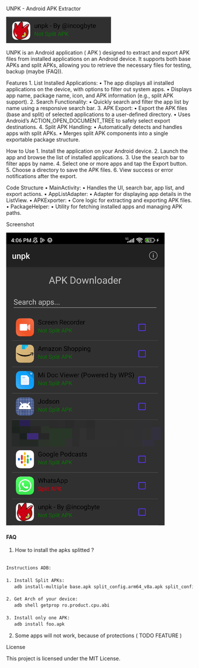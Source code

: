 UNPK - Android APK Extractor

![](/images/SCR-20241209-ohqp.png)

UNPK is an Android application ( APK ) designed to extract and export APK files from installed applications on an Android device. It supports both base APKs and split APKs, allowing you to retrieve the necessary files for testing, backup (maybe (FAQ)).

Features
	1.	List Installed Applications:
	•	The app displays all installed applications on the device, with options to filter out system apps.
	•	Displays app name, package name, icon, and APK information (e.g., split APK support).
	2.	Search Functionality:
	•	Quickly search and filter the app list by name using a responsive search bar.
	3.	APK Export:
	•	Export the APK files (base and split) of selected applications to a user-defined directory.
	•	Uses Android’s ACTION_OPEN_DOCUMENT_TREE to safely select export destinations.
	4.	Split APK Handling:
	•	Automatically detects and handles apps with split APKs.
	•	Merges split APK components into a single exportable package structure.

How to Use
	1.	Install the application on your Android device.
	2.	Launch the app and browse the list of installed applications.
	3.	Use the search bar to filter apps by name.
	4.	Select one or more apps and tap the Export button.
	5.	Choose a directory to save the APK files.
	6.	View success or error notifications after the export.

Code Structure
	•	MainActivity:
	•	Handles the UI, search bar, app list, and export actions.
	•	AppListAdapter:
	•	Adapter for displaying app details in the ListView.
	•	APKExporter:
	•	Core logic for extracting and exporting APK files.
	•	PackageHelper:
	•	Utility for fetching installed apps and managing APK paths.

Screenshot

![](/images/SCR-20241209-oezg.png)



#### FAQ 

1. How to install the apks splitted ? 

```bash

Instructions ADB:

1. Install Split APKs:
   adb install-multiple base.apk split_config.arm64_v8a.apk split_config.en.apk

2. Get Arch of your device:
   adb shell getprop ro.product.cpu.abi

3. Install only one APK:
   adb install foo.apk 

```

2. Some apps will not work, because of protections ( TODO FEATURE ) 

License

This project is licensed under the MIT License.
